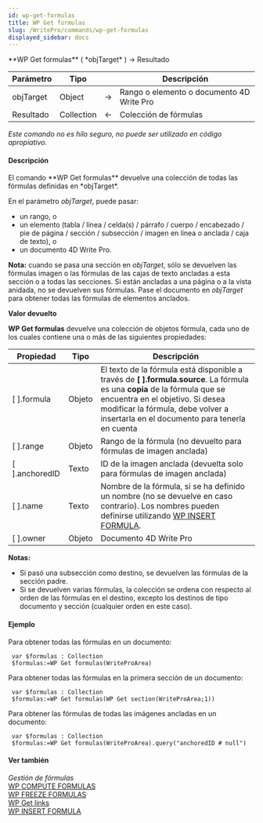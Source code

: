 ```yaml
---
id: wp-get-formulas
title: WP Get formulas
slug: /WritePro/commands/wp-get-formulas
displayed_sidebar: docs
---
```


<!--REF #_command_.WP Get formulas.Syntax-->**WP Get formulas** ( *objTarget* ) -> Resultado<!-- END REF-->
<!--REF #_command_.WP Get formulas.Params-->
| Parámetro | Tipo |  | Descripción |
| --- | --- | --- | --- |
| objTarget | Object | &#8594;  | Rango o elemento o documento 4D Write Pro |
| Resultado | Collection | &#8592; | Colección de fórmulas |

<!-- END REF-->

*Este comando no es hilo seguro, no puede ser utilizado en código apropiativo.*


#### Descripción 

<!--REF #_command_.WP Get formulas.Summary-->El comando **WP Get formulas** devuelve una colección de todas las fórmulas definidas en *objTarget*.<!-- END REF-->

En el parámetro *objTarget*, puede pasar:

* un rango, o
* un elemento (tabla / línea / celda(s) / párrafo / cuerpo / encabezado / pie de página / sección / subsección / imagen en línea o anclada / caja de texto), o
* un documento 4D Write Pro.

**Nota:** cuando se pasa una sección en *objTarget*, sólo se devuelven las fórmulas imagen o las fórmulas de las cajas de texto ancladas a esta sección o a todas las secciones. Si están ancladas a una página o a la vista anidada, no se devuelven sus fórmulas. Pase el documento en *objTarget* para obtener todas las fórmulas de elementos anclados. 

**Valor devuelto**

**WP Get formulas** devuelve una colección de objetos fórmula, cada uno de los cuales contiene una o más de las siguientes propiedades:

| **Propiedad**    | **Tipo** | **Descripción**                                                                                                                                                                                                                                        |
| ---------------- | -------- | ------------------------------------------------------------------------------------------------------------------------------------------------------------------------------------------------------------------------------------------------------ |
| \[ \].formula    | Objeto   | El texto de la fórmula está disponible a través de **\[ \].formula.source**. La fórmula es una **copia** de la fórmula que se encuentra en el objetivo. Si desea modificar la fórmula, debe volver a insertarla en el documento para tenerla en cuenta |
| \[ \].range      | Objeto   | Rango de la fórmula (no devuelto para fórmulas de imagen anclada)                                                                                                                                                                                      |
| \[ \].anchoredID | Texto    | ID de la imagen anclada (devuelta solo para fórmulas de imagen anclada)                                                                                                                                                                                |
| \[ \].name       | Texto    | Nombre de la fórmula, si se ha definido un nombre (no se devuelve en caso contrario). Los nombres pueden definirse utilizando [WP INSERT FORMULA](wp-insert-formula.md).                                                                               |
| \[ \].owner      | Objeto   | Documento 4D Write Pro                                                                                                                                                                                                                                 |

**Notas:**

* Si pasó una subsección como destino, se devuelven las fórmulas de la sección padre.
* Si se devuelven varias fórmulas, la colección se ordena con respecto al orden de las fórmulas en el destino, excepto los destinos de tipo documento y sección (cualquier orden en este caso).

#### Ejemplo 

Para obtener todas las fórmulas en un documento:

```4d
 var $formulas : Collection
 $formulas:=WP Get formulas(WriteProArea)
```

Para obtener todas las fórmulas en la primera sección de un documento:

```4d
 var $formulas : Collection
 $formulas:=WP Get formulas(WP Get section(WriteProArea;1))
```

  
Para obtener las fórmulas de todas las imágenes ancladas en un documento:

```4d
 var $formulas : Collection
 $formulas:=WP Get formulas(WriteProArea).query("anchoredID # null")
```
  
  

#### Ver también 

*Gestión de fórmulas*  
[WP COMPUTE FORMULAS](wp-compute-formulas.md)  
[WP FREEZE FORMULAS](wp-freeze-formulas.md)  
[WP Get links](wp-get-links.md)  
[WP INSERT FORMULA](wp-insert-formula.md)  